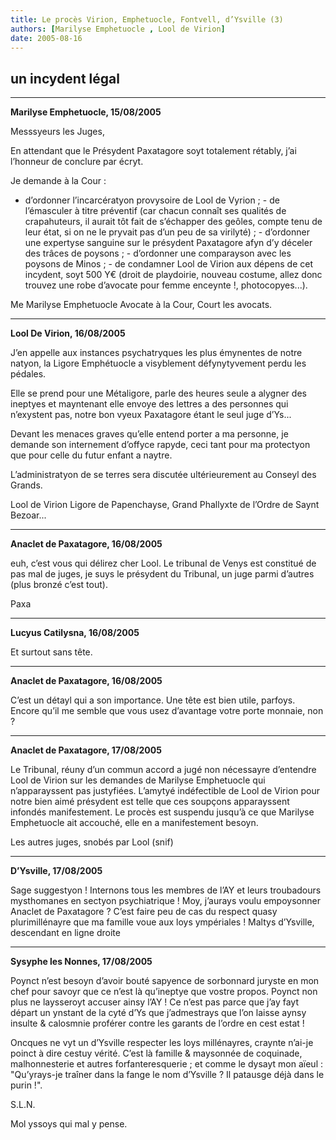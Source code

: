 ```yaml
---
title: Le procès Virion, Emphetuocle, Fontvell, d’Ysville (3)
authors: [Marilyse Emphetuocle , Lool de Virion]
date: 2005-08-16
---
```


## un incydent légal

---

**Marilyse Emphetuocle, 15/08/2005**

Messsyeurs les Juges,

En attendant que le Présydent Paxatagore soyt totalement rétably, j’ai l’honneur de conclure par écryt.

Je demande à la Cour :

-  d’ordonner l’incarcératyon provysoire de Lool de Vyrion ; - de l’émasculer à titre préventif (car chacun connaît ses qualités de crapahuteurs, il aurait tôt fait de s’échapper des geôles, compte tenu de leur état, si on ne le pryvait pas d’un peu de sa virilyté) ; - d’ordonner une expertyse sanguine sur le présydent Paxatagore afyn d’y déceler des trâces de poysons ; - d’ordonner une comparayson avec les poysons de Minos ; - de condamner Lool de Virion aux dépens de cet incydent, soyt 500 Y€ (droit de playdoirie, nouveau costume, allez donc trouvez une robe d’avocate pour femme enceynte !, photocopyes...).

Me Marilyse Emphetuocle Avocate à la Cour, Court les avocats.

---

**Lool De Virion, 16/08/2005**

J’en appelle aux instances psychatryques les plus émynentes de notre natyon, la Ligore Emphétuocle a visyblement défynytyvement perdu les pédales.

Elle se prend pour une Métaligore, parle des heures seule a alygner des ineptyes et mayntenant elle envoye des lettres a des personnes qui n’exystent pas, notre bon vyeux Paxatagore étant le seul juge d’Ys...

Devant les menaces graves qu’elle entend porter a ma personne, je demande son internement d’offyce rapyde, ceci tant pour ma protectyon que pour celle du futur enfant a naytre.

L’administratyon de se terres sera discutée ultérieurement au Conseyl des Grands.

Lool de Virion Ligore de Papenchayse, Grand Phallyxte de l’Ordre de Saynt Bezoar...

---

**Anaclet de Paxatagore, 16/08/2005**

euh, c’est vous qui délirez cher Lool. Le tribunal de Venys est constitué de pas mal de juges, je suys le présydent du Tribunal, un juge parmi d’autres (plus bronzé c’est tout).

Paxa

---

**Lucyus Catilysna, 16/08/2005** 

Et surtout sans tête.

---

**Anaclet de Paxatagore, 16/08/2005**

C’est un détayl qui a son importance. Une tête est bien utile, parfoys. Encore qu’il me semble que vous usez d’avantage votre porte monnaie, non ?

---

**Anaclet de Paxatagore, 17/08/2005**

Le Tribunal, réuny d’un commun accord a jugé non nécessayre d’entendre Lool de Virion sur les demandes de Marilyse Emphetuocle qui n’apparayssent pas justyfiées. L’amytyé indéfectible de Lool de Virion pour notre bien aimé présydent est telle que ces soupçons apparayssent infondés manifestement. Le procès est suspendu jusqu’à ce que Marilyse Emphetuocle ait accouché, elle en a manifestement besoyn.

Les autres juges, snobés par Lool (snif)

---

**D’Ysville, 17/08/2005** 

Sage suggestyon ! Internons tous les membres de l’AY et leurs troubadours mysthomanes en sectyon psychiatrique ! Moy, j’aurays voulu empoysonner Anaclet de Paxatagore ? C’est faire peu de cas du respect quasy plurimillénayre que ma famille voue aux loys ympériales ! Maltys d’Ysville, descendant en ligne droite

---

**Sysyphe les Nonnes, 17/08/2005** 

Poynct n’est besoyn d’avoir bouté sapyence de sorbonnard juryste en mon chef pour savoyr que ce n’est là qu’ineptye que vostre propos. Poynct non plus ne laysseroyt accuser ainsy l’AY ! Ce n’est pas parce que j’ay fayt départ un ynstant de la cyté d’Ys que j’admestrays que l’on laisse aynsy insulte & calosmnie proférer contre les garants de l’ordre en cest estat !

Oncques ne vyt un d’Ysville respecter les loys millénayres, craynte n’ai-je poinct à dire cestuy vérité. C’est là famille & maysonnée de coquinade, malhonnesterie et autres forfanteresquerie ; et comme le dysayt mon aïeul : "Qu’yrays-je traîner dans la fange le nom d’Ysville ? Il patausge déjà dans le purin !".

S.L.N.

Mol yssoys qui mal y pense.